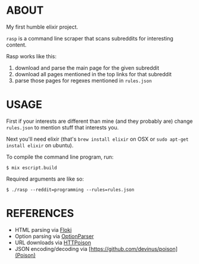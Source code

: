 ABOUT
======
My first humble elixir project.

`rasp` is a command line scraper that scans subreddits for interesting content.

Rasp works like this:

1. download and parse the main page for the given subreddit
2. download all pages mentioned in the top links for that subreddit
3. parse those pages for regexes mentioned in `rules.json`

USAGE
======

First if your interests are different than mine (and they probably are) change `rules.json` to mention stuff that interests you.

Next you'll need elixir (that's `brew install elixir` on OSX or `sudo apt-get install elixir` on ubuntu).

To compile the command line program, run:

    $ mix escript.build

Required arguments are like so:

    $ ./rasp --reddit=programming --rules=rules.json


REFERENCES
===========

* HTML parsing via [Floki](https://github.com/philss/floki)
* Option parsing via [OptionParser](http://elixir-lang.org/docs/stable/elixir/OptionParser.html)
* URL downloads via [HTTPoison](https://github.com/edgurgel/httpoison)
* JSON encoding/decoding via [https://github.com/devinus/poison](Poison)
